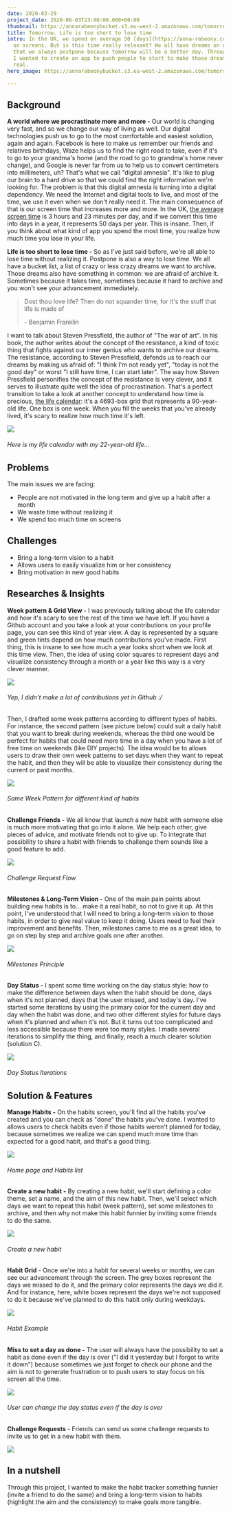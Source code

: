 ```yaml
---
date: 2020-03-29
project_date: 2020-06-03T23:00:00.000+00:00
thumbnail: https://annarabeonybucket.s3.eu-west-2.amazonaws.com/tomorrow_trumbnail.png
title: Tomorrow. Life is too short to lose time
intro: In the UK, we spend on average 50 [days](https://anna-rabeony.com/) per year
  on screens. But is this time really relevant? We all have dreams on our bucket list
  that we always postpone because tomorrow will be a better day. Through this project,
  I wanted to create an app to push people to start to make those dreams something
  real.
hero_image: https://annarabeonybucket.s3.eu-west-2.amazonaws.com/tomorrow_hero_image.png

---
```

## Background

**A world where we procrastinate more and more -** Our world is changing very fast, and so we change our way of living as well. Our digital technologies push us to go to the most comfortable and easiest solution, again and again. Facebook is here to make us remember our friends and relatives birthdays, Waze helps us to find the right road to take, even if it's to go to your grandma's home (and the road to go to grandma's home never change), and Google is never far from us to help us to convert centimeters into millimeters, uh? That's what we call "digital amnesia". It's like to plug our brain to a hard drive so that we could find the right information we're looking for. The problem is that this digital amnesia is turning into a digital dependency. We need the Internet and digital tools to live, and most of the time, we use it even when we don't really need it. The main consequence of that is our screen time that increases more and more. In the UK, [the average screen time](https://www.codecomputerlove.com/blog/screen-time-stats) is 3 hours and 23 minutes per day, and if we convert this time into days in a year, it represents 50 days per year. This is insane. Then, if you think about what kind of app you spend the most time, you realize how much time you lose in your life.

**Life is too short to lose time -** So as I've just said before, we're all able to lose time without realizing it. Postpone is also a way to lose time. We all have a bucket list, a list of crazy or less crazy dreams we want to archive. Those dreams also have something in common: we are afraid of archive it. Sometimes because it takes time, sometimes because it hard to archive and you won't see your advancement immediately.

> Dost thou love life? Then do not squander time, for it's the stuff that life is made of
>
> \- Benjamin Franklin

I want to talk about Steven Pressfield, the author of "The war of art". In his book, the author writes about the concept of the resistance, a kind of toxic thing that fights against our inner genius who wants to archive our dreams. The resistance, according to Steven Pressfield, defends us to reach our dreams by making us afraid of: "I think I'm not ready yet", "today is not the good day" or worst "I still have time, I can start later". The way how Steven Pressfield personifies the concept of the resistance is very clever, and it serves to illustrate quite well the idea of procrastination. That's a perfect transition to take a look at another concept to understand how time is precious, [the life calendar](https://ezhilangunasekaran.github.io/life-calendar/): it's a 4693-box grid that represents a 90-year-old life. One box is one week. When you fill the weeks that you've already lived, it's scary to realize how much time it's left.

![](https://annarabeonybucket.s3.eu-west-2.amazonaws.com/tomorrow_life_calendar.png)

###### Here is my life calendar with my 22-year-old life...

## Problems

The main issues we are facing:

* People are not motivated in the long term and give up a habit after a month
* We waste time without realizing it
* We spend too much time on screens

## Challenges

* Bring a long-term vision to a habit
* Allows users to easily visualize him or her consistency
* Bring motivation in new good habits

## Researches & Insights

**Week pattern & Grid View -** I was previously talking about the life calendar and how it's scary to see the rest of the time we have left. If you have a Github account and you take a look at your contributions on your profile page, you can see this kind of year view. A day is represented by a square and green tints depend on how much contributions you've made. First thing, this is insane to see how much a year looks short when we look at this time view. Then, the idea of using color squares to represent days and visualize consistency through a month or a year like this way is a very clever manner.

![](https://annarabeonybucket.s3.eu-west-2.amazonaws.com/tomorrow_github_grid.png)

###### Yep, I didn't make a lot of contributions yet in Github :/

Then, I drafted some week patterns according to different types of habits. For instance, the second pattern (see picture below) could suit a daily habit that you want to break during weekends, whereas the third one would be perfect for habits that could need more time in a day when you have a lot of free time on weekends (like DIY projects). The idea would be to allows users to draw their own week patterns to set days when they want to repeat the habit, and then they will be able to visualize their consistency during the current or past months.

![](https://annarabeonybucket.s3.eu-west-2.amazonaws.com/tomorrow_week_pattern.JPG)

###### Some Week Pattern for different kind of habits

**Challenge Friends -** We all know that launch a new habit with someone else is much more motivating that go into it alone. We help each other, give pieces of advice, and motivate friends not to give up. To integrate that possibility to share a habit with friends to challenge them sounds like a good feature to add.

![](https://annarabeonybucket.s3.eu-west-2.amazonaws.com/tomorrow_request_wireframes.JPG)

###### Challenge Request Flow

**Milestones & Long-Term Vision -** One of the main pain points about building new habits is to... make it a real habit, so not to give it up. At this point, I've understood that I will need to bring a long-term vision to those habits, in order to give real value to keep it doing. Users need to feel their improvement and benefits. Then, milestones came to me as a great idea, to go on step by step and archive goals one after another.

![](https://annarabeonybucket.s3.eu-west-2.amazonaws.com/tomorrow_milestones_draft.JPG)

###### Milestones Principle

**Day Status -** I spent some time working on the day status style: how to make the difference between days when the habit should be done, days when it's not planned, days that the user missed, and today's day. I've started some iterations by using the primary color for the current day and day when the habit was done, and two other different styles for future days when it's planned and when it's not. But it turns out too complicated and less accessible because there were too many styles. I made several iterations to simplify the thing, and finally, reach a much clearer solution (solution C).

![](https://annarabeonybucket.s3.eu-west-2.amazonaws.com/tomorrow_day_status_iterations.png)

###### Day Status Iterations

## Solution & Features

**Manage Habits -** On the habits screen, you'll find all the habits you've created and you can check as "done" the habits you've done. I wanted to allows users to check habits even if those habits weren't planned for today, because sometimes we realize we can spend much more time than expected for a good habit, and that's a good thing.

![](https://annarabeonybucket.s3.eu-west-2.amazonaws.com/tomorrow_home.png)

###### Home page and Habits list

**Create a new habit -** By creating a new habit, we'll start defining a color theme, set a name, and the aim of this new habit. Then, we'll select which days we want to repeat this habit (week pattern), set some milestones to archive, and then why not make this habit funnier by inviting some friends to do the same.

![](https://annarabeonybucket.s3.eu-west-2.amazonaws.com/tomorrow_anim_create.gif)

###### Create a new habit

**Habit Grid** - Once we're into a habit for several weeks or months, we can see our advancement through the screen. The grey boxes represent the days we missed to do it, and the primary color represents the days we did it. And for instance, here, white boxes represent the days we're not supposed to do it because we've planned to do this habit only during weekdays.

![](https://annarabeonybucket.s3.eu-west-2.amazonaws.com/tomorrow_scroll_habit.gif)

###### Habit Example

**Miss to set a day as done -** The user will always have the possibility to set a habit as done even if the day is over ("I did it yesterday but I forgot to write it down") because sometimes we just forget to check our phone and the aim is not to generate frustration or to push users to stay focus on his screen all the time.

![](https://annarabeonybucket.s3.eu-west-2.amazonaws.com/tomorrow_anim_day_status.gif)

###### User can change the day status even if the day is over

**Challenge Requests** - Friends can send us some challenge requests to invite us to get in a new habit with them.

![](https://annarabeonybucket.s3.eu-west-2.amazonaws.com/challenge_request.png)

## In a nutshell

Through this project, I wanted to make the habit tracker something funnier (invite a friend to do the same) and bring a long-term vision to habits (highlight the aim and the consistency) to make goals more tangible.